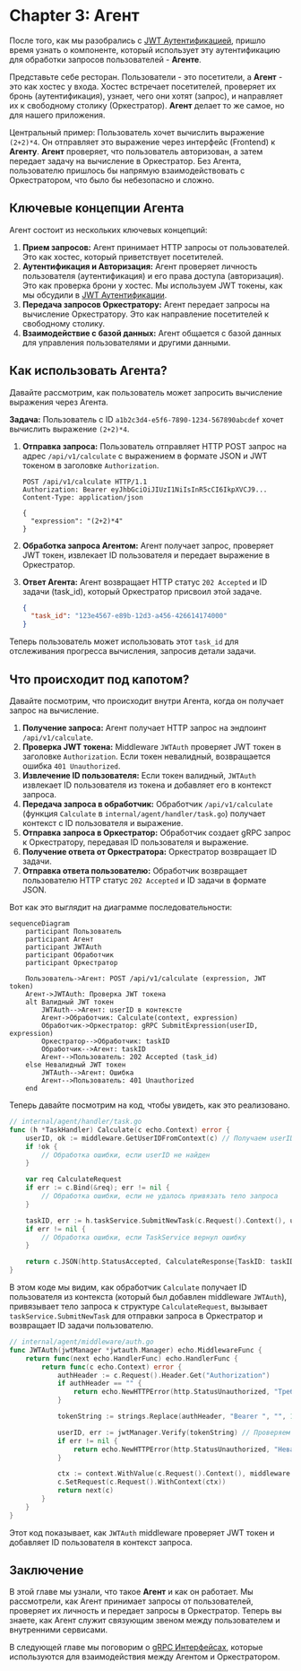 # Chapter 3: Агент

После того, как мы разобрались с [JWT Аутентификацией](02_jwt_аутентификация.md), пришло время узнать о компоненте, который использует эту аутентификацию для обработки запросов пользователей - **Агенте**.

Представьте себе ресторан. Пользователи - это посетители, а **Агент** - это как хостес у входа. Хостес встречает посетителей, проверяет их бронь (аутентификация), узнает, чего они хотят (запрос), и направляет их к свободному столику (Оркестратор). **Агент** делает то же самое, но для нашего приложения.

Центральный пример: Пользователь хочет вычислить выражение `(2+2)*4`. Он отправляет это выражение через интерфейс (Frontend) к **Агенту**. **Агент** проверяет, что пользователь авторизован, а затем передает задачу на вычисление в Оркестратор. Без Агента, пользователю пришлось бы напрямую взаимодействовать с Оркестратором, что было бы небезопасно и сложно.

## Ключевые концепции Агента

Агент состоит из нескольких ключевых концепций:

1.  **Прием запросов:** Агент принимает HTTP запросы от пользователей. Это как хостес, который приветствует посетителей.
2.  **Аутентификация и Авторизация:** Агент проверяет личность пользователя (аутентификация) и его права доступа (авторизация). Это как проверка брони у хостес. Мы используем JWT токены, как мы обсудили в [JWT Аутентификации](02_jwt_аутентификация.md).
3.  **Передача запросов Оркестратору:** Агент передает запросы на вычисление Оркестратору. Это как направление посетителей к свободному столику.
4.  **Взаимодействие с базой данных:** Агент общается с базой данных для управления пользователями и другими данными.

## Как использовать Агента?

Давайте рассмотрим, как пользователь может запросить вычисление выражения через Агента.

**Задача:** Пользователь с ID `a1b2c3d4-e5f6-7890-1234-567890abcdef` хочет вычислить выражение `(2+2)*4`.

1.  **Отправка запроса:** Пользователь отправляет HTTP POST запрос на адрес `/api/v1/calculate` с выражением в формате JSON и JWT токеном в заголовке `Authorization`.

    ```
    POST /api/v1/calculate HTTP/1.1
    Authorization: Bearer eyJhbGciOiJIUzI1NiIsInR5cCI6IkpXVCJ9...
    Content-Type: application/json

    {
      "expression": "(2+2)*4"
    }
    ```

2.  **Обработка запроса Агентом:** Агент получает запрос, проверяет JWT токен, извлекает ID пользователя и передает выражение в Оркестратор.

3.  **Ответ Агента:** Агент возвращает HTTP статус `202 Accepted` и ID задачи (task_id), который Оркестратор присвоил этой задаче.

    ```json
    {
      "task_id": "123e4567-e89b-12d3-a456-426614174000"
    }
    ```

Теперь пользователь может использовать этот `task_id` для отслеживания прогресса вычисления, запросив детали задачи.

## Что происходит под капотом?

Давайте посмотрим, что происходит внутри Агента, когда он получает запрос на вычисление.

1.  **Получение запроса:** Агент получает HTTP запрос на эндпоинт `/api/v1/calculate`.
2.  **Проверка JWT токена:** Middleware `JWTAuth` проверяет JWT токен в заголовке `Authorization`. Если токен невалидный, возвращается ошибка `401 Unauthorized`.
3.  **Извлечение ID пользователя:** Если токен валидный, `JWTAuth` извлекает ID пользователя из токена и добавляет его в контекст запроса.
4.  **Передача запроса в обработчик:** Обработчик `/api/v1/calculate` (функция `Calculate` в `internal/agent/handler/task.go`) получает контекст с ID пользователя и выражение.
5.  **Отправка запроса в Оркестратор:** Обработчик создает gRPC запрос к Оркестратору, передавая ID пользователя и выражение.
6.  **Получение ответа от Оркестратора:** Оркестратор возвращает ID задачи.
7.  **Отправка ответа пользователю:** Обработчик возвращает пользователю HTTP статус `202 Accepted` и ID задачи в формате JSON.

Вот как это выглядит на диаграмме последовательности:

```mermaid
sequenceDiagram
    participant Пользователь
    participant Агент
    participant JWTAuth
    participant Обработчик
    participant Оркестратор

    Пользователь->Агент: POST /api/v1/calculate (expression, JWT token)
    Агент->JWTAuth: Проверка JWT токена
    alt Валидный JWT токен
        JWTAuth-->Агент: userID в контексте
        Агент->Обработчик: Calculate(context, expression)
        Обработчик->Оркестратор: gRPC SubmitExpression(userID, expression)
        Оркестратор-->Обработчик: taskID
        Обработчик-->Агент: taskID
        Агент-->Пользователь: 202 Accepted (task_id)
    else Невалидный JWT токен
        JWTAuth-->Агент: Ошибка
        Агент-->Пользователь: 401 Unauthorized
    end
```

Теперь давайте посмотрим на код, чтобы увидеть, как это реализовано.

```go
// internal/agent/handler/task.go
func (h *TaskHandler) Calculate(c echo.Context) error {
	userID, ok := middleware.GetUserIDFromContext(c) // Получаем userID из контекста
	if !ok {
		// Обработка ошибки, если userID не найден
	}

	var req CalculateRequest
	if err := c.Bind(&req); err != nil {
		// Обработка ошибки, если не удалось привязать тело запроса
	}

	taskID, err := h.taskService.SubmitNewTask(c.Request().Context(), userID, req.Expression) // Отправляем запрос в TaskService
	if err != nil {
		// Обработка ошибки, если TaskService вернул ошибку
	}

	return c.JSON(http.StatusAccepted, CalculateResponse{TaskID: taskID}) // Возвращаем taskID
}
```

В этом коде мы видим, как обработчик `Calculate` получает ID пользователя из контекста (который был добавлен middleware `JWTAuth`), привязывает тело запроса к структуре `CalculateRequest`, вызывает `taskService.SubmitNewTask` для отправки запроса в Оркестратор и возвращает ID задачи пользователю.

```go
// internal/agent/middleware/auth.go
func JWTAuth(jwtManager *jwtauth.Manager) echo.MiddlewareFunc {
	return func(next echo.HandlerFunc) echo.HandlerFunc {
		return func(c echo.Context) error {
			authHeader := c.Request().Header.Get("Authorization")
			if authHeader == "" {
				return echo.NewHTTPError(http.StatusUnauthorized, "Требуется авторизация")
			}

			tokenString := strings.Replace(authHeader, "Bearer ", "", 1)

			userID, err := jwtManager.Verify(tokenString) // Проверяем JWT токен
			if err != nil {
				return echo.NewHTTPError(http.StatusUnauthorized, "Невалидный токен")
			}

			ctx := context.WithValue(c.Request().Context(), middleware.UserIDContextKey, userID) // Добавляем userID в контекст
			c.SetRequest(c.Request().WithContext(ctx))
			return next(c)
		}
	}
}
```

Этот код показывает, как `JWTAuth` middleware проверяет JWT токен и добавляет ID пользователя в контекст запроса.

## Заключение

В этой главе мы узнали, что такое **Агент** и как он работает. Мы рассмотрели, как Агент принимает запросы от пользователей, проверяет их личность и передает запросы в Оркестратор. Теперь вы знаете, как Агент служит связующим звеном между пользователем и внутренними сервисами.

В следующей главе мы поговорим о [gRPC Интерфейсах](04_grpc_интерфейсы.md), которые используются для взаимодействия между Агентом и Оркестратором.
